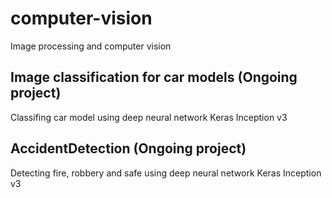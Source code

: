 # computer-vision
Image processing and computer vision 
## Image classification for car models (Ongoing project)
Classifing car model using deep neural network Keras Inception v3 

## AccidentDetection (Ongoing project)
Detecting fire, robbery and safe using deep neural network Keras Inception v3 
